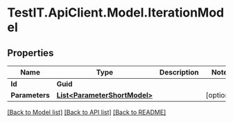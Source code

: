 # TestIT.ApiClient.Model.IterationModel

## Properties

Name | Type | Description | Notes
------------ | ------------- | ------------- | -------------
**Id** | **Guid** |  | 
**Parameters** | [**List&lt;ParameterShortModel&gt;**](ParameterShortModel.md) |  | [optional] 

[[Back to Model list]](../README.md#documentation-for-models) [[Back to API list]](../README.md#documentation-for-api-endpoints) [[Back to README]](../README.md)

